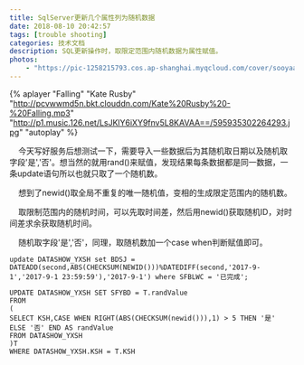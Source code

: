 ```yaml
---
title: SqlServer更新几个属性列为随机数据
date: 2018-08-10 20:42:57
tags: [trouble shooting]
categories: 技术文档
description: SQL更新操作时，取限定范围内随机数据为属性赋值。
photos: 
    - "https://pic-1258215793.cos.ap-shanghai.myqcloud.com/cover/sooyaaa___3____utm_source=ig_share_sheet&igshid=1hifa0lijzfax___.jpg"
---
```


{% aplayer "Falling" "Kate Rusby" 
"http://pcvwwmd5n.bkt.clouddn.com/Kate%20Rusby%20-%20Falling.mp3" "http://p1.music.126.net/LsJKlY6iXY9fnv5L8KAVAA==/595935302264293.jpg" "autoplay" %}

&nbsp;&nbsp;&nbsp;&nbsp;今天写好服务后想测试一下，需要导入一些数据后为其随机取日期以及随机取字段'是','否'。想当然的就用rand()来赋值，发现结果每条数据都是同一数据，一条update语句所以也就只取了一个随机数。

&nbsp;&nbsp;&nbsp;&nbsp;想到了newid()取全局不重复的唯一随机值，变相的生成限定范围内的随机数。

&nbsp;&nbsp;&nbsp;&nbsp;取限制范围内的随机时间，可以先取时间差，然后用newid()获取随机ID，对时间差求余获取随机时间。

&nbsp;&nbsp;&nbsp;&nbsp;随机取字段'是','否'，同理，取随机数加一个case when判断赋值即可。

```
update DATASHOW_YXSH set BDSJ = DATEADD(second,ABS(CHECKSUM(NEWID()))%DATEDIFF(second,'2017-9-1','2017-9-1 23:59:59'),'2017-9-1') where SFBLWC = '已完成';

UPDATE DATASHOW_YXSH SET SFYBD = T.randValue
FROM
(
SELECT KSH,CASE WHEN RIGHT(ABS(CHECKSUM(newid())),1) > 5 THEN '是' ELSE '否' END AS randValue
FROM DATASHOW_YXSH
)T
WHERE DATASHOW_YXSH.KSH = T.KSH
```
